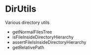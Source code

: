 # DirUtils
Various directory utils

* getNormalFilesTree
* isFileInsideDirectoryHierarchy
* assertFileIsInsideDirectoryHierarchy
* getRelativePath
